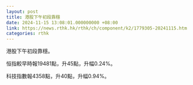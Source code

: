```yaml
---
layout: post
title: 港股下午初段靠穩
date: 2024-11-15 13:08:01.000000000 +08:00
link: https://news.rthk.hk/rthk/ch/component/k2/1779305-20241115.htm
categories: rthk
---
```


港股下午初段靠穩。

恒指較早時報19481點，升45點，升幅0.24%。

科技指數報4358點，升40點，升幅0.94%。
